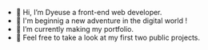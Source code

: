 -   👋 Hi, I’m Dyeuse a front-end web developer.
-   💞️ I'm beginnig a new adventure in the digital world !
-   🌱 I’m currently making my portfolio.
-   👀 Feel free to take a look at my first two public projects.
